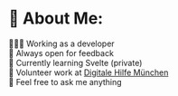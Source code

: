 # 💫 About Me:
👩🏽‍💻 Working as a developer<br>🤝 Always open for feedback<br>🌱 Currently learning Svelte (private)<br>🛜 Volunteer work at [Digitale Hilfe München](https://digitalehilfe-muc.de)<br> 💬 Feel free to ask me anything

<!-- Proudly created with GPRM ( https://gprm.itsvg.in ) -->
